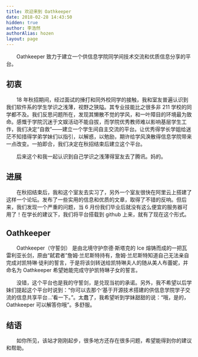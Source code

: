```yaml
---
title: 欢迎来到 Oathkeeper
date: 2018-02-28 14:43:50
hidden: true
author: 李浩然
authorAlias: hozen
layout: page
---
```

&emsp;&emsp;Oathkeeper 致力于建立一个供信息学院同学间技术交流和优质信息分享的平台。

## 初衷
&emsp;&emsp;18 年秋招期间，经过面试的捶打和同外校同学的接触，我和室友普遍认识到我们软件系的学生学识之浅薄，视野之狭隘。其专业技能比之很多非 211 学校的同学都不及。我们反思问题所在，发现其懒散不觉的学风，和一叶障目的环境最为致命。感慨于学院沉迷于文娱活动不能自拔，而学院优秀教师难以影响基层学生工作，我们决定“自救”——建立一个学生间自主交流的平台。让优秀得学长学姐给迷茫不知措得学弟学妹们以指引，以解惑，以勉励，期许给学风涣散得信息学院带来一点改变。一拍即合，我们决定在秋招结束后建立这个平台。
 
&emsp;&emsp;后来这个和我一起认识到自己学识之浅薄得室友去了腾讯。妈的。
 
## 进展
&emsp;&emsp;在秋招结束后，我和这个室友去实习了，另外一个室友很快在阿里云上搭建了这样一个论坛。发布了一些实用的信息和优质的文章，取得了不错的反响。但后来，我们发现一个严重的问题，当 6 月份我们毕业后就没有这么便宜的服务器可用了！在学长的建议下，我们将平台搭载到 github 上来，就有了现在这个形式。

## Oathkeeper
&emsp;&emsp;Oathkeeper（守誓剑） 是由北境守护奈德·斯塔克的 Ice 熔铸而成的一把瓦雷利亚长剑，原由“弑君者”詹姆·兰尼斯特持有，詹姆·兰尼斯特知道自己无法亲自完成对凯特琳·徒利的誓言，于是将该剑转送给凯特琳夫人的随从美人布蕾妮，并命名为 Oathkeeper 希望她能完成守护凯特琳子女的誓言。
 
&emsp;&emsp;没错，这个平台也是我的守誓剑，是兑现当初的承诺。另外，我不希望以后学妹们提起这个平台时说到：“你可以去那个‘基于开源技术搭建的供信息学院学子交流的信息共享平台...’看一下。”。太蠢了，我希望听到学妹甜甜的说：“哦，是的，Oathkeeper 可以解答你哦”。多舒服。

## 结语
&emsp;&emsp;如你所见，该站才刚刚起步，很多地方还存在很多问题，希望能得到你的建议和帮助。